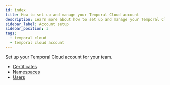 ```yaml
---
id: index
title: How to set up and manage your Temporal Cloud account
description: Learn more about how to set up and manage your Temporal Cloud account, including certificates and users.
sidebar_label: Account setup
sidebar_position: 3
tags:
  - temporal cloud
  - temporal cloud account
---
```


Set up your Temporal Cloud account for your team.

- [Certificates](/cloud/certificates-intro)
- [Namespaces](/cloud/namespaces-intro)
- [Users](/cloud/users-intro)
